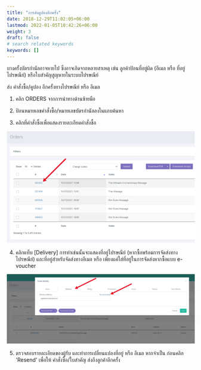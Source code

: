 ```yaml
---
title: "การส่งคูปองอีกครั้ง"
date: 2018-12-29T11:02:05+06:00
lastmod: 2022-01-05T10:42:26+06:00
weight: 3
draft: false
# search related keywords
keywords: []
---
```


บางครั้งบัตรกำนัลอาจหายไป ซึ่งอาจเกิดจากหลายสาเหตุ เช่น ลูกค้าป้อนที่อยู่ผิด (อีเมล หรือ ที่อยู่ไปรษณีย์) หรือใบสำคัญสูญหายในระบบไปรษณีย์

ส่ง คำสั่งซื้อ/คูปอง อีกครั้งทางไปรษณีย์ หรือ อีเมล

1. คลิก ORDERS จากการนำทางด้านซ้ายมือ

2. ป้อนหมายเลขคำสั่งซื้อ/หมายเลขบัตรกำนัลลงในแถบค้นหา

3. คลิกที่คำสั่งซื้อเพื่อแสดงรายละเอียดคำสั่งซื้อ

![image example](img-1.jpg "image")

4. คลิกแท็บ [Delivery] การทำเช่นนั้นจะแสดงที่อยู่ไปรษณีย์ (หากซื้อพร้อมการจัดส่งทางไปรษณีย์) และที่อยู่สำหรับจัดส่งทางอีเมล หรือ เพียงแค่ใส่ที่อยู่ในการจัดส่งหากซื้อแบบ e-voucher

![image example](img-2.jpg "image")

5. ตรวจสอบรายละเอียดของผู้รับ และทำการเปลี่ยนแปลงที่อยู่ หรือ อีเมล หากจำเป็น ก่อนคลิก 'Resend' เพื่อให้ คำสั่งซื้อ/ใบสำคัญ ส่งถึงลูกค้าอีกครั้ง
